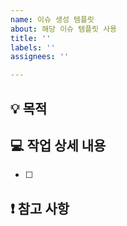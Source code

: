 ```yaml
---
name: 이슈 생성 템플릿
about: 해당 이슈 템플릿 사용
title: ''
labels: ''
assignees: ''

---
```


## 💡 목적
> 
## 💻 작업 상세 내용
- [ ]
## ❗️ 참고 사항

